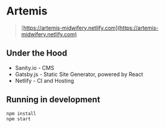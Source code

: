 # Artemis

> [https://artemis-midwifery.netlify.com](https://artemis-midwifery.netlify.com)

## Under the Hood

- Sanity.io - CMS
- Gatsby.js - Static Site Generator, powered by React
- Netlify - CI and Hosting

## Running in development

```bash
npm install
npm start
```
